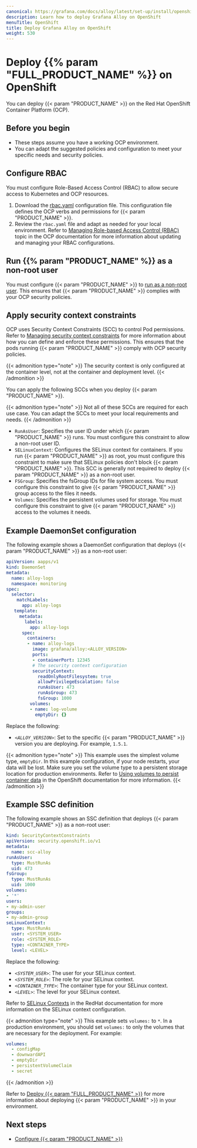 ```yaml
---
canonical: https://grafana.com/docs/alloy/latest/set-up/install/openshift/
description: Learn how to deploy Grafana Alloy on OpenShift
menuTitle: OpenShift
title: Deploy Grafana Alloy on OpenShift
weight: 530
---
```


# Deploy {{% param "FULL_PRODUCT_NAME" %}} on OpenShift

You can deploy {{< param "PRODUCT_NAME" >}} on the Red Hat OpenShift Container Platform (OCP).

## Before you begin

* These steps assume you have a working OCP environment.
* You can adapt the suggested policies and configuration to meet your specific needs and security policies.

## Configure RBAC

You must configure Role-Based Access Control (RBAC) to allow secure access to Kubernetes and OCP resources.

1. Download the [rbac.yaml][] configuration file. This configuration file defines the OCP verbs and permissions for {{< param "PRODUCT_NAME" >}}.
1. Review the `rbac.yaml` file and adapt as needed for your local environment. Refer to [Managing Role-based Access Control (RBAC)][rbac] topic in the OCP documentation for more information about updating and managing your RBAC configurations.

## Run {{% param "PRODUCT_NAME" %}} as a non-root user

You must configure {{< param "PRODUCT_NAME" >}} to [run as a non-root user][nonroot].
This ensures that {{< param "PRODUCT_NAME" >}} complies with your OCP security policies.

## Apply security context constraints

OCP uses Security Context Constraints (SCC) to control Pod permissions.
Refer to [Managing security context constraints][scc] for more information about how you can define and enforce these permissions.
This ensures that the pods running {{< param "PRODUCT_NAME" >}} comply with OCP security policies.

{{< admonition type="note" >}}
The security context is only configured at the container level, not at the container and deployment level.
{{< /admonition >}}

You can apply the following SCCs when you deploy {{< param "PRODUCT_NAME" >}}.

{{< admonition type="note" >}}
Not all of these SCCs are required for each use case.
You can adapt the SCCs to meet your local requirements and needs.
{{< /admonition >}}

* `RunAsUser`: Specifies the user ID under which {{< param "PRODUCT_NAME" >}} runs.
  You must configure this constraint to allow a non-root user ID.
* `SELinuxContext`: Configures the SELinux context for containers.
  If you run {{< param "PRODUCT_NAME" >}} as root, you must configure this constraint to make sure that SELinux policies don't block {{< param "PRODUCT_NAME" >}}.
  This SCC is generally not required to deploy {{< param "PRODUCT_NAME" >}} as a non-root user.
* `FSGroup`: Specifies the fsGroup IDs for file system access.
  You must configure this constraint to give {{< param "PRODUCT_NAME" >}} group access to the files it needs.
* `Volumes`: Specifies the persistent volumes used for storage.
  You must configure this constraint to give {{< param "PRODUCT_NAME" >}} access to the volumes it needs.

## Example DaemonSet configuration

The following example shows a DaemonSet configuration that deploys {{< param "PRODUCT_NAME" >}} as a non-root user:

```yaml
apiVersion: aapps/v1
kind: DaemonSet
metadata:
  name: alloy-logs
  namespace: monitoring
spec:
  selector:
    matchLabels:
      app: alloy-logs
   template:
     metadata:
       labels:
         app: alloy-logs
      spec:
        containers:
        - name: alloy-logs
          image: grafana/alloy:<ALLOY_VERSION>
          ports:
          - containerPort: 12345
          # The security context configuration
          securityContext:
            readOnlyRootFilesystem: true
            allowPrivilegeEscalation: false
            runAsUser: 473
            runAsGroup: 473
            fsGroup: 1000
         volumes:
         - name: log-volume
           emptyDir: {}
```

Replace the following:

* _`<ALLOY_VERSION>`_: Set to the specific {{< param "PRODUCT_NAME" >}} version you are deploying. For example, `1.5.1`.

{{< admonition type="note" >}}
This example uses the simplest volume type, `emptyDir`. In this example configuration, if your node restarts, your data will be lost. Make sure you set the volume type to a persistent storage location for production environments. Refer to [Using volumes to persist container data](https://docs.openshift.com/container-platform/latest/nodes/containers/nodes-containers-volumes.html) in the OpenShift documentation for more information.
{{< /admonition >}}

## Example SSC definition

The following example shows an SSC definition that deploys {{< param "PRODUCT_NAME" >}} as a non-root user:

```yaml
kind: SecurityContextConstraints
apiVersion: security.openshift.io/v1
metadata:
  name: scc-alloy
runAsUser:
  type: MustRunAs
  uid: 473
fsGroup:
  type: MustRunAs
  uid: 1000
volumes: 
- '*'
users:
- my-admin-user
groups:
- my-admin-group
seLinuxContext:
  type: MustRunAs
  user: <SYSTEM_USER>
  role: <SYSTEM_ROLE>
  type: <CONTAINER_TYPE>
  level: <LEVEL>
```

Replace the following:

* _`<SYSTEM_USER>`_: The user for your SELinux context.
* _`<SYSTEM_ROLE>`_: The role for your SELinux context.
* _`<CONTAINER_TYPE>`_: The container type for your SELinux context.
* _`<LEVEL>`_: The level  for your SELinux context.

Refer to [SELinux Contexts][selinux] in the RedHat documentation for more information on the SELinux context configuration.

{{< admonition type="note" >}}
This example sets `volumes:` to `*`. In a production environment, you should set `volumes:` to only the volumes that are necessary for the deployment. For example:

```yaml
volumes:
  - configMap
  - downwardAPI
  - emptyDir
  - persistentVolumeClaim
  - secret 
```

{{< /admonition >}}

Refer to [Deploy {{< param "FULL_PRODUCT_NAME" >}}][deploy] for more information about deploying {{< param "PRODUCT_NAME" >}} in your environment.

## Next steps

* [Configure {{< param "PRODUCT_NAME" >}}][Configure]

[rbac.yaml]: https://github.com/grafana/alloy/blob/main/operations/helm/charts/alloy/templates/rbac.yaml
[rbac]: https://docs.openshift.com/container-platform/latest/authentication/using-rbac.html
[nonroot]: ../../../configure/nonroot/
[scc]: https://docs.openshift.com/container-platform/latest/authentication/managing-security-context-constraints.html
[Configure]: ../../../configure/linux/
[deploy]: ../../deploy/
[selinux]: https://docs.redhat.com/en/documentation/red_hat_enterprise_linux/6/html/security-enhanced_linux/chap-security-enhanced_linux-selinux_contexts#chap-Security-Enhanced_Linux-SELinux_Contexts
